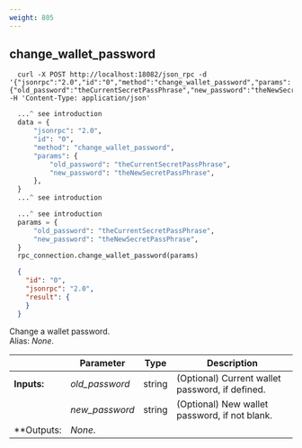 ```yaml
---
weight: 805
---
```


## **change_wallet_password**

```shell
  curl -X POST http://localhost:18082/json_rpc -d '{"jsonrpc":"2.0","id":"0","method":"change_wallet_password","params":{"old_password":"theCurrentSecretPassPhrase","new_password":"theNewSecretPassPhrase"}}' -H 'Content-Type: application/json'
```
```python
  ...^ see introduction
  data = {
      "jsonrpc": "2.0",
      "id": "0",
      "method": "change_wallet_password",
      "params": {
          "old_password": "theCurrentSecretPassPhrase",
          "new_password": "theNewSecretPassPhrase",
      },
  }
  ...^ see introduction
```
```py
  ...^ see introduction
  params = {
      "old_password": "theCurrentSecretPassPhrase",
      "new_password": "theNewSecretPassPhrase",
  }
  rpc_connection.change_wallet_password(params)
```
```json
  {
    "id": "0",
    "jsonrpc": "2.0",
    "result": {
    }
  }
```
Change a wallet password.  
Alias: *None*.  

|             | Parameter      | Type   | Description
| ---         | ---            | ---    | ---
|**Inputs:**  | *old_password* | string | (Optional) Current wallet password, if defined.
|             | *new_password* | string | (Optional) New wallet password, if not blank.
|**Outputs:   | *None*.        |        |